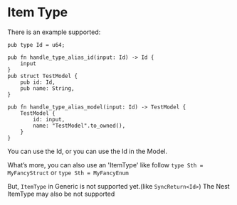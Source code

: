 # Item Type

There is an example supported:
```
pub type Id = u64;

pub fn handle_type_alias_id(input: Id) -> Id {
    input
}
pub struct TestModel {
    pub id: Id,
    pub name: String,
}

pub fn handle_type_alias_model(input: Id) -> TestModel {
    TestModel {
        id: input,
        name: "TestModel".to_owned(),
    }
}
```

You can use the Id, or you can use the Id in the Model.

What’s more, you can also use an 'ItemType' like follow
`type Sth = MyFancyStruct` or `type Sth = MyFancyEnum`

But, `ItemType` in Generic is not supported yet.(like `SyncReturn<Id>`)
The Nest ItemType may also be not supported